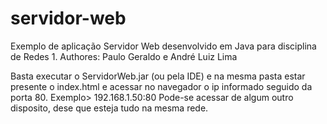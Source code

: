 # servidor-web
Exemplo de aplicação Servidor Web desenvolvido em Java para disciplina de Redes 1. 
Authores: Paulo Geraldo e André Luiz Lima

Basta executar o ServidorWeb.jar (ou pela IDE) e na mesma pasta estar presente o index.html e acessar no navegador o ip informado seguido da porta 80.
Exemplo> 192.168.1.50:80
Pode-se acessar de algum outro disposito, dese que esteja tudo na mesma rede.
